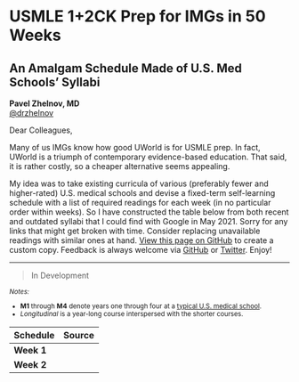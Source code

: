 # USMLE 1+2CK Prep for IMGs in 50 Weeks

## An Amalgam Schedule Made of U.S. Med Schools’ Syllabi

**Pavel Zhelnov, MD**
<br>
[@drzhelnov](https://twitter.com/drzhelnov) 

Dear Colleagues,

Many of us IMGs know how good UWorld is for USMLE prep. In fact, UWorld is a triumph of contemporary evidence-based education. That said, it is rather costly, so a cheaper alternative seems appealing.

My idea was to take existing curricula of various (preferably fewer and higher-rated) U.S. medical schools and devise a fixed-term self-learning schedule with a list of required readings for each week (in no particular order within weeks). So I have constructed the table below from both recent and outdated syllabi that I could find with Google in May 2021. Sorry for any links that might get broken with time. Consider replacing unavailable readings with similar ones at hand. [View this page on GitHub](https://github.com/drzhelnov/drzhelnov.github.io/blob/master/usmle.md) to create a custom copy. Feedback is always welcome via [GitHub](https://github.com/pvzhelnov) or [Twitter](https://twitter.com/drzhelnov). Enjoy!

-----

> In Development

<small>

_Notes:_

* **M1** through **M4** denote years one through four at a [typical U.S. medical school](https://lcme.org/publications/#Standards).
* _Longitudinal_ is a year-long course interspersed with the shorter courses.

</small>

| Schedule | Source |
|---|---|
| **Week 1** |  |
| **Week 2** |  |
